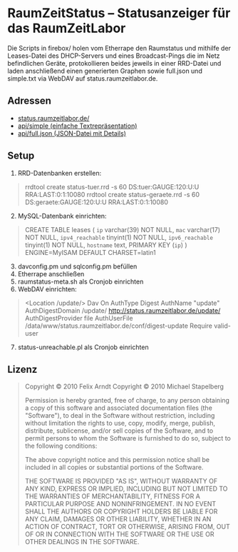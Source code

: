 # RaumZeitStatus – Statusanzeiger für das RaumZeitLabor

Die Scripts in firebox/ holen vom Etherrape den Raumstatus und mithilfe der
Leases-Datei des DHCP-Servers und eines Broadcast-Pings die im Netz
befindlichen Geräte, protokollieren beides jeweils in einer RRD-Datei und
laden anschließend einen generierten Graphen sowie full.json und simple.txt
via WebDAV auf status.raumzeitlabor.de.

## Adressen

 * [status.raumzeitlabor.de/](http://status.raumzeitlabor.de/)
 * [api/simple (einfache Textrepräsentation)](http://status.raumzeitlabor.de/api/simple)
 * [api/full.json (JSON-Datei mit Details)](http://status.raumzeitlabor.de/api/full.json)

## Setup

1. RRD-Datenbanken erstellen:
> rrdtool create status-tuer.rrd -s 60 DS:tuer:GAUGE:120:U:U RRA:LAST:0:1:10080
> rrdtool create status-geraete.rrd -s 60 DS:geraete:GAUGE:120:U:U RRA:LAST:0:1:10080
2. MySQL-Datenbank einrichten:
> CREATE TABLE leases (
>   `ip` varchar(39) NOT NULL,
>   `mac` varchar(17) NOT NULL,
>   `ipv4_reachable` tinyint(1) NOT NULL,
>   `ipv6_reachable` tinyint(1) NOT NULL,
>   `hostname` text,
>    PRIMARY KEY  (`ip`)
>  ) ENGINE=MyISAM DEFAULT CHARSET=latin1
3. davconfig.pm und sqlconfig.pm befüllen
4. Etherrape anschließen
5. raumstatus-meta.sh als Cronjob einrichten
6. WebDAV einrichten:
> <Location /update/>
>    Dav On
>    AuthType Digest
>    AuthName "update"
>    AuthDigestDomain /update/ http://status.raumzeitlabor.de/update/
>    AuthDigestProvider file
>    AuthUserFile /data/www/status.raumzeitlabor.de/conf/digest-update
>    Require valid-user
> </Location>
7. status-unreachable.pl als Cronjob einrichten

## Lizenz

> Copyright © 2010 Felix Arndt
> Copyright © 2010 Michael Stapelberg
>
> Permission is hereby granted, free of charge, to any person obtaining a copy of
> this software and associated documentation files (the "Software"), to deal in
> the Software without restriction, including without limitation the rights to
> use, copy, modify, merge, publish, distribute, sublicense, and/or sell copies
> of the Software, and to permit persons to whom the Software is furnished to do
> so, subject to the following conditions:
>
> The above copyright notice and this permission notice shall be included in all
> copies or substantial portions of the Software.
>
> THE SOFTWARE IS PROVIDED "AS IS", WITHOUT WARRANTY OF ANY KIND, EXPRESS OR
> IMPLIED, INCLUDING BUT NOT LIMITED TO THE WARRANTIES OF MERCHANTABILITY,
> FITNESS FOR A PARTICULAR PURPOSE AND NONINFRINGEMENT. IN NO EVENT SHALL THE
> AUTHORS OR COPYRIGHT HOLDERS BE LIABLE FOR ANY CLAIM, DAMAGES OR OTHER
> LIABILITY, WHETHER IN AN ACTION OF CONTRACT, TORT OR OTHERWISE, ARISING FROM,
> OUT OF OR IN CONNECTION WITH THE SOFTWARE OR THE USE OR OTHER DEALINGS IN THE
> SOFTWARE.
